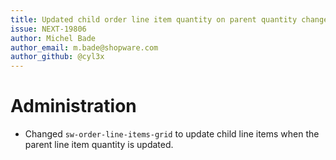 ```yaml
---
title: Updated child order line item quantity on parent quantity change
issue: NEXT-19806
author: Michel Bade
author_email: m.bade@shopware.com
author_github: @cyl3x
---
```

# Administration
* Changed `sw-order-line-items-grid` to update child line items when the parent line item quantity is updated.
